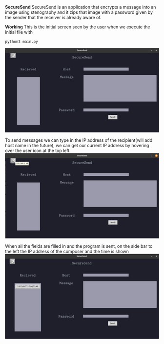 **SecureSend**
SecureSend is an application that encrypts a message into an image using stenography and it zips that image with a password given by the sender that the receiver is already aware of.

**Working**
This is the initial screen seen by the user when we execute the initial file with

    python3 main.py

![image info](screenshots/first.png)

To send messages we can type in the IP address of the recipient(will add host name in the future), we can get our current IP address by hovering over the user icon at the top left.
 ![image info](screenshots/IP_show.png)

When all the fields are filled in and the program is sent, on the side bar to the left the IP address of the composer and the time is shown
 ![image info](screenshots/rec_msg.png)

